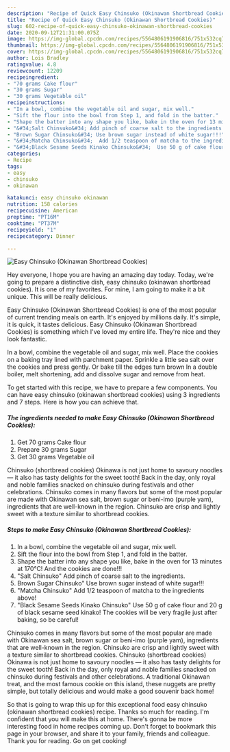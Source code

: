 ```yaml
---
description: "Recipe of Quick Easy Chinsuko (Okinawan Shortbread Cookies)"
title: "Recipe of Quick Easy Chinsuko (Okinawan Shortbread Cookies)"
slug: 602-recipe-of-quick-easy-chinsuko-okinawan-shortbread-cookies
date: 2020-09-12T21:31:00.075Z
image: https://img-global.cpcdn.com/recipes/5564806191906816/751x532cq70/easy-chinsuko-okinawan-shortbread-cookies-recipe-main-photo.jpg
thumbnail: https://img-global.cpcdn.com/recipes/5564806191906816/751x532cq70/easy-chinsuko-okinawan-shortbread-cookies-recipe-main-photo.jpg
cover: https://img-global.cpcdn.com/recipes/5564806191906816/751x532cq70/easy-chinsuko-okinawan-shortbread-cookies-recipe-main-photo.jpg
author: Lois Bradley
ratingvalue: 4.8
reviewcount: 12209
recipeingredient:
- "70 grams Cake flour"
- "30 grams Sugar"
- "30 grams Vegetable oil"
recipeinstructions:
- "In a bowl, combine the vegetable oil and sugar, mix well."
- "Sift the flour into the bowl from Step 1, and fold in the batter."
- "Shape the batter into any shape you like, bake in the oven for 13 minutes at 170℃!  And the cookies are done!!!"
- "&#34;Salt Chinsuko&#34; Add pinch of coarse salt to the ingredients."
- "Brown Sugar Chinsuko&#34; Use brown sugar instead of white sugar!!!"
- "&#34;Matcha Chinsuko&#34;  Add 1/2 teaspoon of matcha to the ingredients above!"
- "&#34;Black Sesame Seeds Kinako Chinsuko&#34;  Use 50 g of cake flour and 20 g of black sesame seed kinako! The cookies will be very fragile just after baking, so be careful!"
categories:
- Recipe
tags:
- easy
- chinsuko
- okinawan

katakunci: easy chinsuko okinawan 
nutrition: 158 calories
recipecuisine: American
preptime: "PT16M"
cooktime: "PT37M"
recipeyield: "1"
recipecategory: Dinner

---
```



![Easy Chinsuko (Okinawan Shortbread Cookies)](https://img-global.cpcdn.com/recipes/5564806191906816/751x532cq70/easy-chinsuko-okinawan-shortbread-cookies-recipe-main-photo.jpg)

Hey everyone, I hope you are having an amazing day today. Today, we're going to prepare a distinctive dish, easy chinsuko (okinawan shortbread cookies). It is one of my favorites. For mine, I am going to make it a bit unique. This will be really delicious.

Easy Chinsuko (Okinawan Shortbread Cookies) is one of the most popular of current trending meals on earth. It's enjoyed by millions daily. It's simple, it is quick, it tastes delicious. Easy Chinsuko (Okinawan Shortbread Cookies) is something which I've loved my entire life. They're nice and they look fantastic.

In a bowl, combine the vegetable oil and sugar, mix well. Place the cookies on a baking tray lined with parchment paper. Sprinkle a little sea salt over the cookies and press gently. Or bake till the edges turn brown In a double boiler, melt shortening, add and dissolve sugar and remove from heat.


To get started with this recipe, we have to prepare a few components. You can have easy chinsuko (okinawan shortbread cookies) using 3 ingredients and 7 steps. Here is how you can achieve that.

<!--inarticleads1-->

##### The ingredients needed to make Easy Chinsuko (Okinawan Shortbread Cookies):

1. Get 70 grams Cake flour
1. Prepare 30 grams Sugar
1. Get 30 grams Vegetable oil


Chinsuko (shortbread cookies) Okinawa is not just home to savoury noodles — it also has tasty delights for the sweet tooth! Back in the day, only royal and noble families snacked on chinsuko during festivals and other celebrations. Chinsuko comes in many flavors but some of the most popular are made with Okinawan sea salt, brown sugar or beni-imo (purple yam), ingredients that are well-known in the region. Chinsuko are crisp and lightly sweet with a texture similar to shortbread cookies. 

<!--inarticleads2-->

##### Steps to make Easy Chinsuko (Okinawan Shortbread Cookies):

1. In a bowl, combine the vegetable oil and sugar, mix well.
1. Sift the flour into the bowl from Step 1, and fold in the batter.
1. Shape the batter into any shape you like, bake in the oven for 13 minutes at 170℃!  And the cookies are done!!!
1. &#34;Salt Chinsuko&#34; Add pinch of coarse salt to the ingredients.
1. Brown Sugar Chinsuko&#34; Use brown sugar instead of white sugar!!!
1. &#34;Matcha Chinsuko&#34;  Add 1/2 teaspoon of matcha to the ingredients above!
1. &#34;Black Sesame Seeds Kinako Chinsuko&#34;  Use 50 g of cake flour and 20 g of black sesame seed kinako! The cookies will be very fragile just after baking, so be careful!


Chinsuko comes in many flavors but some of the most popular are made with Okinawan sea salt, brown sugar or beni-imo (purple yam), ingredients that are well-known in the region. Chinsuko are crisp and lightly sweet with a texture similar to shortbread cookies. Chinsuko (shortbread cookies) Okinawa is not just home to savoury noodles — it also has tasty delights for the sweet tooth! Back in the day, only royal and noble families snacked on chinsuko during festivals and other celebrations. A traditional Okinawan treat, and the most famous cookie on this island, these nuggets are pretty simple, but totally delicious and would make a good souvenir back home! 

So that is going to wrap this up for this exceptional food easy chinsuko (okinawan shortbread cookies) recipe. Thanks so much for reading. I'm confident that you will make this at home. There's gonna be more interesting food in home recipes coming up. Don't forget to bookmark this page in your browser, and share it to your family, friends and colleague. Thank you for reading. Go on get cooking!
